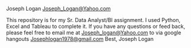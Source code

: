 Joseph Logan
Joseph_Logan@Yahoo.com

This repository is for my
Sr. Data Analyst/BI assignment.
I used Python, Excel and Tableau to complete it. If you have any questions or feed back, please feel free to email me at Joseph_logan@Yahoo.com to via google hangouts Josephlogan1978@gmail.com 
Best,
Joseph Logan
